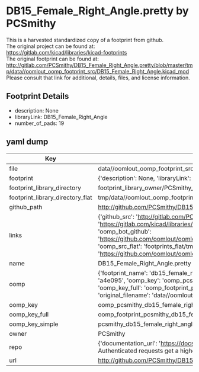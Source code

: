 # DB15_Female_Right_Angle.pretty by PCSmithy  
This is a harvested standardized copy of a footprint from github.  
The original project can be found at:  
https://gitlab.com/kicad/libraries/kicad-footprints  
The original footprint can be found at:
http://gitlab.com/PCSmithy/DB15_Female_Right_Angle.pretty/blob/master/tmp/data//oomlout_oomp_footprint_src/DB15_Female_Right_Angle.kicad_mod
Please consult that link for additional, details, files, and license information.  
## Footprint Details
* description: None  
* libraryLink: DB15_Female_Right_Angle  
* number_of_pads: 19  
## yaml dump  
| Key | Value |  
| --- | --- |  
| file | data//oomlout_oomp_footprint_src/DB15_Female_Right_Angle.pretty/DB15_Female_Right_Angle.kicad_mod |  
| footprint | {'description': None, 'libraryLink': 'DB15_Female_Right_Angle', 'number_of_pads': 19} |  
| footprint_library_directory | footprint_library_owner/PCSmithy_DB15_Female_Right_Angle.pretty |  
| footprint_library_directory_flat | tmp/data//oomlout_oomp_footprint_src/footprints_flat/pcsmithy_db15_female_right_angle_db15_female_right_angle/working |  
| github_path | http://github.com/PCSmithy/DB15_Female_Right_Angle.pretty/blob/master/tmp/data//oomlout_oomp_footprint_src/DB15_Female_Right_Angle.kicad_mod |  
| links | {'github_src': 'http://gitlab.com/PCSmithy/DB15_Female_Right_Angle.pretty/blob/master/tmp/data//oomlout_oomp_footprint_src/DB15_Female_Right_Angle.kicad_mod', 'github_src_repo': 'https://gitlab.com/kicad/libraries/kicad-footprints', 'oomp_bot': 'tmp/data//oomlout_oomp_footprint_src/footprints/pcsmithy_db15_female_right_angle_db15_female_right_angle/working', 'oomp_bot_github': 'https://github.com/oomlout/oomlout_oomp_footprint_bot/tree/main/tmp/data//oomlout_oomp_footprint_src/footprints/pcsmithy_db15_female_right_angle_db15_female_right_angle/working', 'oomp_src_flat': 'footprints_flat/tmp/data//oomlout_oomp_footprint_src/footprints_flat/pcsmithy_db15_female_right_angle_db15_female_right_angle/working', 'oomp_src_flat_github': 'https://github.com/oomlout/oomlout_oomp_footprint_src/tree/main/tmp/data//oomlout_oomp_footprint_src/footprints_flat/pcsmithy_db15_female_right_angle_db15_female_right_angle/working'} |  
| name | DB15_Female_Right_Angle.pretty |  
| oomp | {'footprint_name': 'db15_female_right_angle', 'library_name': 'db15_female_right_angle', 'md5': 'a4e095e3fae7efa2593a121a69c7361d', 'md5_10': 'a4e095e3fa', 'md5_5': 'a4e09', 'md5_6': 'a4e095', 'oomp_key': 'oomp_pcsmithy_db15_female_right_angle_db15_female_right_angle', 'oomp_key_extra': 'oomp_footprint_pcsmithy_db15_female_right_angle_db15_female_right_angle', 'oomp_key_full': 'oomp_footprint_pcsmithy_db15_female_right_angle_db15_female_right_angle_a4e095', 'oomp_key_simple': 'pcsmithy_db15_female_right_angle_db15_female_right_angle', 'original_filename': 'data//oomlout_oomp_footprint_src/DB15_Female_Right_Angle.pretty/DB15_Female_Right_Angle.kicad_mod', 'owner_name': 'pcsmithy'} |  
| oomp_key | oomp_pcsmithy_db15_female_right_angle_db15_female_right_angle |  
| oomp_key_full | oomp_footprint_pcsmithy_db15_female_right_angle_db15_female_right_angle |  
| oomp_key_simple | pcsmithy_db15_female_right_angle_db15_female_right_angle |  
| owner | PCSmithy |  
| repo | {'documentation_url': 'https://docs.github.com/rest/overview/resources-in-the-rest-api#rate-limiting', 'message': "API rate limit exceeded for 84.66.142.224. (But here's the good news: Authenticated requests get a higher rate limit. Check out the documentation for more details.)"} |  
| url | http://github.com/PCSmithy/DB15_Female_Right_Angle.pretty |  

